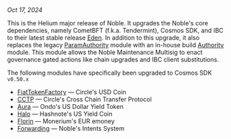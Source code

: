 *Oct 17, 2024*

This is the Helium major release of Noble. It upgrades the Noble's core
dependencies, namely CometBFT (f.k.a. Tendermint), Cosmos SDK, and IBC to their
latest stable release [Eden]. In addition to this upgrade, it also replaces the
legacy [ParamAuthority] module with an in-house build [Authority] module. This
module allows the Noble Maintenance Multisig to enact governance gated actions
like chain upgrades and IBC client substitutions.

The following modules have specifically been upgraded to Cosmos SDK `v0.50.x`

- [FiatTokenFactory] — Circle's USD Coin
- [CCTP] — Circle's Cross Chain Transfer Protocol
- [Aura] — Ondo's US Dollar Yield Token
- [Halo] — Hashnote's US Yield Coin
- [Florin] — Monerium's EUR emoney
- [Forwarding] — Noble's Intents System

[aura]: https://github.com/ondoprotocol/usdy-noble
[authority]: https://github.com/noble-assets/authority
[cctp]: https://github.com/circlefin/noble-cctp
[eden]: https://medium.com/the-interchain-foundation/elevating-the-cosmos-sdk-eden-v0-50-20a554e16e43
[florin]: https://github.com/monerium/module-noble
[forwarding]: https://github.com/noble-assets/forwarding
[halo]: https://github.com/noble-assets/halo
[fiattokenfactory]: https://github.com/circlefin/noble-fiattokenfactory
[paramauthority]: https://github.com/strangelove-ventures/paramauthority
